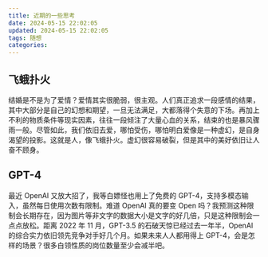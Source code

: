 ```yaml
---
title: 近期的一些思考
date: 2024-05-15 22:02:05
updated: 2024-05-15 22:02:05
tags: 随想
categories:
---
```


## 飞蛾扑火

结婚是不是为了爱情？爱情其实很脆弱，很主观。人们真正追求一段感情的结果，其中大部分是自己的幻想和期望，一旦无法满足，大都落得个失意的下场。再加上不利的物质条件等现实因素，往往一段倾注了大量心血的关系，结束的也是暴风骤雨一般。尽管如此，我们依旧去爱，哪怕受伤，哪怕明白爱像是一种虚幻，是自身渴望的投影。这就是人，像飞蛾扑火。虚幻很容易破裂，但是其中的美好依旧让人奋不顾身。

## GPT-4

最近 OpenAI 又放大招了，我等白嫖怪也用上了免费的 GPT-4，支持多模态输入，虽然每日使用次数有限制。难道 OpenAI 真的要变 Open 吗？我预测这种限制会长期存在，因为图片等非文字的数据大小是文字的好几倍，只是这种限制会一点点放松。距离 2022 年 11 月，GPT-3.5 的石破天惊已经过去一年半，OpenAI 的综合实力依旧领先竞争对手好几个月。如果未来人人都用得上 GPT-4，会是怎样的场景？很多白领性质的岗位数量至少会减半吧。

